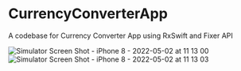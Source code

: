 # CurrencyConverterApp
A codebase for Currency Converter App using RxSwift and Fixer API

![Simulator Screen Shot - iPhone 8 - 2022-05-02 at 11 13 00](https://user-images.githubusercontent.com/16701331/166189650-6fbccd69-0a24-4d03-b512-777bd9619bde.png)
![Simulator Screen Shot - iPhone 8 - 2022-05-02 at 11 13 03](https://user-images.githubusercontent.com/16701331/166189668-56139070-34a6-44fa-99db-90d476b00475.png)
